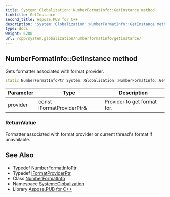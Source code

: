 ```yaml
---
title: System::Globalization::NumberFormatInfo::GetInstance method
linktitle: GetInstance
second_title: Aspose.PUB for C++
description: 'System::Globalization::NumberFormatInfo::GetInstance method. Gets formatter associated with format provider in C++.'
type: docs
weight: 6200
url: /cpp/system.globalization/numberformatinfo/getinstance/
---
```

## NumberFormatInfo::GetInstance method


Gets formatter associated with format provider.

```cpp
static NumberFormatInfoPtr System::Globalization::NumberFormatInfo::GetInstance(const IFormatProviderPtr &provider)
```


| Parameter | Type | Description |
| --- | --- | --- |
| provider | const IFormatProviderPtr\& | Provider to get format for. |

### ReturnValue

Formatter associated with format provider or current thread's format if unavailable.

## See Also

* Typedef [NumberFormatInfoPtr](../../numberformatinfoptr/)
* Typedef [IFormatProviderPtr](../../../system/iformatproviderptr/)
* Class [NumberFormatInfo](../)
* Namespace [System::Globalization](../../)
* Library [Aspose.PUB for C++](../../../)
